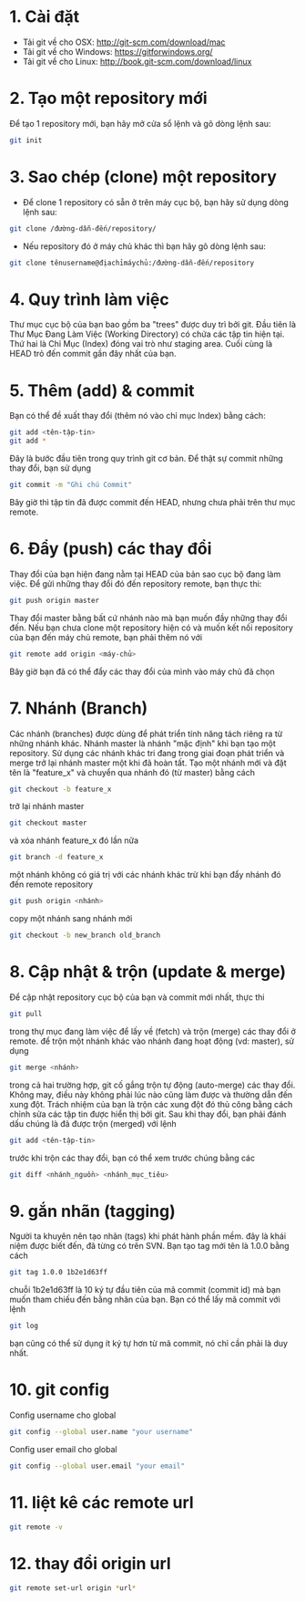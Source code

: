 # 1. Cài đặt
- Tải git về cho OSX: http://git-scm.com/download/mac
- Tải git về cho Windows: https://gitforwindows.org/
- Tải git về cho Linux: http://book.git-scm.com/download/linux
# 2. Tạo một repository mới
Để tạo 1 repository mới, bạn hãy mở cửa sổ lệnh và gõ dòng lệnh sau: 
```bash
git init
```
# 3. Sao chép (clone) một repository
- Để clone 1 repository có sẵn ở trên máy cục bộ, bạn hãy sử dụng dòng lệnh sau:
```bash
git clone /đường-dẫn-đến/repository/
```
- Nếu repository đó ở máy chủ khác thì bạn hãy gõ dòng lệnh sau:
```bash
git clone tênusername@địachỉmáychủ:/đường-dẫn-đến/repository
```
# 4. Quy trình làm việc
Thư mục cục bộ của bạn bao gồm ba "trees" được duy trì bởi git.
Đầu tiên là Thư Mục Đang Làm Việc (Working Directory) có chứa các tập tin hiện tại.
Thứ hai là Chỉ Mục (Index) đóng vai trò như staging area.
Cuối cùng là HEAD trỏ đến commit gần đây nhất của bạn.
# 5. Thêm (add) & commit
Bạn có thể đề xuất thay đổi (thêm nó vào chỉ mục Index) bằng cách:
```bash
git add <tên-tập-tin>
git add *
```
Đây là bước đầu tiên trong quy trình git cơ bản. Để thật sự commit những thay đổi, bạn sử dụng
```bash
git commit -m "Ghi chú Commit"
```
Bây giờ thì tập tin đã được commit đến HEAD, nhưng chưa phải trên thư mục remote.
# 6. Đẩy (push) các thay đổi
Thay đổi của bạn hiện đang nằm tại HEAD của bản sao cục bộ đang làm việc. Để gửi những thay đổi đó đến repository remote, bạn thực thi:
```bash
git push origin master
```
Thay đổi master bằng bất cứ nhánh nào mà bạn muốn đầy những thay đổi đến.
Nếu bạn chưa clone một repository hiện có và muốn kết nối repository của bạn đến máy chủ remote, bạn phải thêm nó với
```bash
git remote add origin <máy-chủ>
```
Bây giờ bạn đã có thể đẩy các thay đổi của mình vào máy chủ đã chọn
# 7. Nhánh (Branch)
Các nhánh (branches) được dùng để phát triển tính năng tách riêng ra từ những nhánh khác. Nhánh master là nhánh "mặc định" khi bạn tạo một repository. Sử dụng các nhánh khác tri đang trong giai đoạn phát triển và merge trở lại nhánh master một khi đã hoàn tất.
Tạo một nhánh mới và đặt tên là "feature_x" và chuyển qua nhánh đó (từ master) bằng cách
```bash
git checkout -b feature_x
```
trở lại nhánh master
```bash
git checkout master
```
và xóa nhánh feature_x đó lần nữa
```bash
git branch -d feature_x
```
một nhánh không có giá trị với các nhánh khác trừ khi bạn đẩy nhánh đó đến remote repository
```bash
git push origin <nhánh>
```
copy một nhánh sang nhánh mới
```bash
git checkout -b new_branch old_branch
```
# 8. Cập nhật & trộn (update & merge)
Để cập nhật repository cục bộ của bạn và commit mới nhất, thực thi
```bash
git pull
```
trong thự mục đang làm việc để lấy về (fetch) và trộn (merge) các thay đổi ở remote.
để trộn một nhánh khác vào nhánh đang hoạt động (vd: master), sử dụng
```bash
git merge <nhánh>
```
trong cả hai trường hợp, git cố gắng trộn tự động (auto-merge) các thay đổi. Không may, điều này không phải lúc nào cũng làm được và thường dẫn đến xung đột. Trách nhiệm của bạn là trộn các xung đột đó thủ công bằng cách chỉnh sửa các tập tin được hiển thị bởi git. Sau khi thay đổi, bạn phải đánh dấu chúng là đã được trộn (merged) với lệnh
```bash
git add <tên-tập-tin>
```
trước khi trộn các thay đổi, bạn có thể xem trước chúng bằng các
```bash
git diff <nhánh_nguồn> <nhánh_mục_tiêu>
```
# 9. gắn nhãn (tagging)
Người ta khuyên nên tạo nhãn (tags) khi phát hành phần mềm. đây là khái niệm được biết đến, đã từng có trên SVN.
Bạn tạo tag mới tên là 1.0.0 bằng cách
```bash
git tag 1.0.0 1b2e1d63ff
```
chuỗi 1b2e1d63ff là 10 ký tự đầu tiên của mã commit (commit id) mà bạn muốn tham chiếu đến bằng nhãn của bạn. Bạn có thể lấy mã commit với lệnh
```bash
git log
```
bạn cũng có thể sử dụng ít ký tự hơn từ mã commit, nó chỉ cần phải là duy nhất.
# 10. git config 
Config username cho global
```bash
git config --global user.name "your username"
```
Config user email cho global
```bash
git config --global user.email "your email"
```
# 11. liệt kê các remote url
```bash
git remote -v
```
# 12. thay đổi origin url
```bash
git remote set-url origin *url*
```








